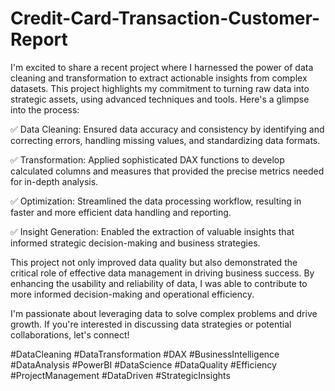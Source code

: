 # Credit-Card-Transaction-Customer-Report

I'm excited to share a recent project where I harnessed the power of data cleaning and transformation to extract actionable insights from complex datasets. This project highlights my commitment to turning raw data into strategic assets, using advanced techniques and tools. Here's a glimpse into the process:

✅ Data Cleaning: Ensured data accuracy and consistency by identifying and correcting errors, handling missing values, and standardizing data formats.

✅ Transformation: Applied sophisticated DAX functions to develop calculated columns and measures that provided the precise metrics needed for in-depth analysis.

✅ Optimization: Streamlined the data processing workflow, resulting in faster and more efficient data handling and reporting.

✅ Insight Generation: Enabled the extraction of valuable insights that informed strategic decision-making and business strategies.

This project not only improved data quality but also demonstrated the critical role of effective data management in driving business success. By enhancing the usability and reliability of data, I was able to contribute to more informed decision-making and operational efficiency.

I'm passionate about leveraging data to solve complex problems and drive growth. If you're interested in discussing data strategies or potential collaborations, let's connect!

#DataCleaning #DataTransformation #DAX #BusinessIntelligence #DataAnalysis #PowerBI #DataScience #DataQuality #Efficiency #ProjectManagement #DataDriven #StrategicInsights

